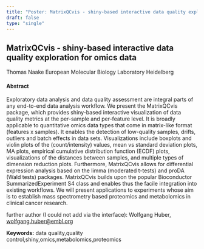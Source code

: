 ```yaml
---
title: "Poster: MatrixQCvis - shiny-based interactive data quality exploration for omics data"
draft: false
type: "single"
---
```


## MatrixQCvis - shiny-based interactive data quality exploration for omics data
Thomas Naake
European Molecular Biology Laboratory Heidelberg
#### Abstract

Exploratory data analysis and data quality assessment are integral parts of any end-to-end data analysis workflow. We present the MatrixQCvis package, which provides shiny-based interactive visualization of data quality metrics at the per-sample and per-feature level. It is broadly applicable to quantitative omics data types that come in matrix-like format (features x samples). It enables the detection of low-quality samples, drifts, outliers and batch effects in data sets. Visualizations include boxplots and violin plots of the (count/intensity) values, mean vs standard deviation plots, MA plots, empirical cumulative distribution function (ECDF) plots, visualizations of the distances between samples, and multiple types of dimension reduction plots. Furthermore, MatrixQCvis allows for differential expression analysis based on the limma (moderated t-tests) and proDA (Wald tests) packages. MatrixQCvis builds upon the popular Bioconductor SummarizedExperiment S4 class and enables thus the facile integration into existing workflows. We will present applications to experiments whose aim is to establish mass spectrometry based proteomics and metabolomics in clinical cancer research.

further author (I could not add via the interface): Wolfgang Huber, wolfgang.huber@embl.org

**Keywords:** data quality,quality control,shiny,omics,metabolomics,proteomics
